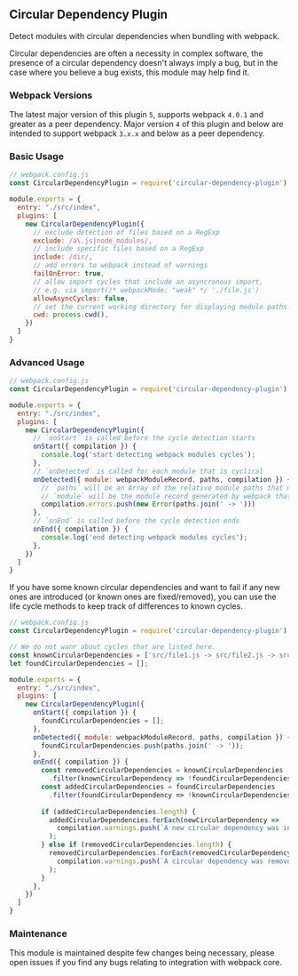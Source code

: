 ## Circular Dependency Plugin

Detect modules with circular dependencies when bundling with webpack.

Circular dependencies are often a necessity in complex software, the presence of a circular dependency doesn't always imply a bug, but in the case where you believe a bug exists, this module may help find it.

### Webpack Versions

The latest major version of this plugin `5`, supports webpack `4.0.1` and greater as a peer dependency. Major version `4` of this plugin and below are intended to support webpack `3.x.x` and below as a peer dependency.

### Basic Usage

```js
// webpack.config.js
const CircularDependencyPlugin = require('circular-dependency-plugin')

module.exports = {
  entry: "./src/index",
  plugins: [
    new CircularDependencyPlugin({
      // exclude detection of files based on a RegExp
      exclude: /a\.js|node_modules/,
      // include specific files based on a RegExp
      include: /dir/,
      // add errors to webpack instead of warnings
      failOnError: true,
      // allow import cycles that include an asyncronous import,
      // e.g. via import(/* webpackMode: "weak" */ './file.js')
      allowAsyncCycles: false,
      // set the current working directory for displaying module paths
      cwd: process.cwd(),
    })
  ]
}
```

### Advanced Usage

```js
// webpack.config.js
const CircularDependencyPlugin = require('circular-dependency-plugin')

module.exports = {
  entry: "./src/index",
  plugins: [
    new CircularDependencyPlugin({
      // `onStart` is called before the cycle detection starts
      onStart({ compilation }) {
        console.log('start detecting webpack modules cycles');
      },
      // `onDetected` is called for each module that is cyclical
      onDetected({ module: webpackModuleRecord, paths, compilation }) {
        // `paths` will be an Array of the relative module paths that make up the cycle
        // `module` will be the module record generated by webpack that caused the cycle
        compilation.errors.push(new Error(paths.join(' -> ')))
      },
      // `onEnd` is called before the cycle detection ends
      onEnd({ compilation }) {
        console.log('end detecting webpack modules cycles');
      },
    })
  ]
}
```

If you have some known circular dependencies and want to fail if any new ones are
introduced (or known ones are fixed/removed), you can use the life cycle methods to keep track of differences to known cycles.

```js
// webpack.config.js
const CircularDependencyPlugin = require('circular-dependency-plugin')

// We do not wanr about cycles that are listed here.
const knownCircularDependencies = ['src/file1.js -> src/file2.js -> src/file1.js'];
let foundCircularDependencies = [];

module.exports = {
  entry: "./src/index",
  plugins: [
    new CircularDependencyPlugin({
      onStart({ compilation }) {
        foundCircularDependencies = [];
      },
      onDetected({ module: webpackModuleRecord, paths, compilation }) {
        foundCircularDependencies.push(paths.join(' -> '));
      },
      onEnd({ compilation }) {
        const removedCircularDependencies = knownCircularDependencies
          .filter(knownCircularDependency => !foundCircularDependencies.includes(knownCircularDependency));
        const addedCircularDependencies = foundCircularDependencies
          .filter(foundCircularDependency => !knownCircularDependencies.includes(foundCircularDependency));
        
        if (addedCircularDependencies.length) {
          addedCircularDependencies.forEach(newCircularDependency =>
            compilation.warnings.push(`A new circular dependency was introduced:\n ${newCircularDependency}`)
          );
        } else if (removedCircularDependencies.length) {
          removedCircularDependencies.forEach(removedCircularDependency =>
            compilation.warnings.push(`A circular dependency was removed:\n ${removedCircularDependency}`)
          );
        }
      },
    })
  ]
}
```

### Maintenance

This module is maintained despite few changes being necessary, please open issues if you find any bugs relating to integration with webpack core.
